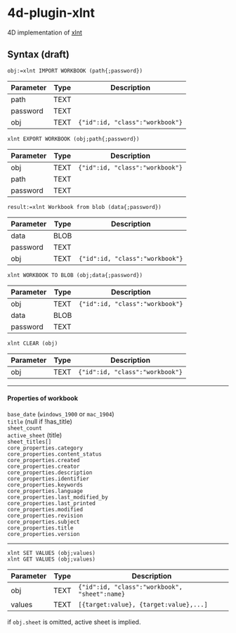 # 4d-plugin-xlnt
4D implementation of [xlnt](https://github.com/tfussell/xlnt)

## Syntax (draft)

```
obj:=xlnt IMPORT WORKBOOK (path{;password})
```

Parameter|Type|Description
------------|------------|----
path|TEXT|
password|TEXT|
obj|TEXT|``{"id":id, "class":"workbook"}``

```
xlnt EXPORT WORKBOOK (obj;path{;password})
```

Parameter|Type|Description
------------|------------|----
obj|TEXT|``{"id":id, "class":"workbook"}``
path|TEXT|
password|TEXT|

```
result:=xlnt Workbook from blob (data{;password})

```

Parameter|Type|Description
------------|------------|----
data|BLOB|
password|TEXT|
obj|TEXT|``{"id":id, "class":"workbook"}``

```
xlnt WORKBOOK TO BLOB (obj;data{;password})
```

Parameter|Type|Description
------------|------------|----
obj|TEXT|``{"id":id, "class":"workbook"}``
data|BLOB|
password|TEXT|

```
xlnt CLEAR (obj)
```

Parameter|Type|Description
------------|------------|----
obj|TEXT|``{"id":id, "class":"workbook"}``

---

#### Properties of workbook

``base_date`` (``windows_1900`` or ``mac_1904``)  
``title`` (null if !has_title)  
``sheet_count``  
``active_sheet`` (title)  
``sheet_titles[]``  
``core_properties.category``  
``core_properties.content_status``  
``core_properties.created``  
``core_properties.creator``  
``core_properties.description``  
``core_properties.identifier``  
``core_properties.keywords``  
``core_properties.language``  
``core_properties.last_modified_by``  
``core_properties.last_printed``  
``core_properties.modified``  
``core_properties.revision``  
``core_properties.subject``  
``core_properties.title``  
``core_properties.version``  
  
  ---
  
```
xlnt SET VALUES (obj;values)
xlnt GET VALUES (obj;values)
```

Parameter|Type|Description
------------|------------|----
obj|TEXT|``{"id":id, "class":"workbook", "sheet":name}``
values|TEXT|``[{target:value}, {target:value},...]``

if ``obj.sheet`` is omitted, active sheet is implied.

